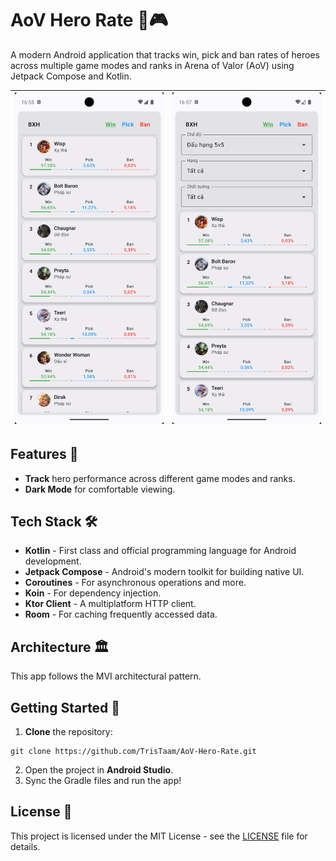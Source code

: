# AoV Hero Rate 📱🎮

A modern Android application that tracks win, pick and ban rates of heroes across multiple game modes and ranks in Arena of Valor (AoV) using Jetpack Compose and Kotlin.

| ![Screenshot1](assets/screenshot1.png) | ![Screenshot2](assets/screenshot2.png) |
|----------------------------------------|----------------------------------------|

## Features 🌟
- **Track** hero performance across different game modes and ranks.
- **Dark Mode** for comfortable viewing.

## Tech Stack 🛠
- **Kotlin** - First class and official programming language for Android development.
- **Jetpack Compose** - Android's modern toolkit for building native UI.
- **Coroutines** - For asynchronous operations and more.
- **Koin** - For dependency injection.
- **Ktor Client** - A multiplatform HTTP client.
- **Room** - For caching frequently accessed data.

## Architecture 🏛

This app follows the MVI architectural pattern.

## Getting Started 🚀

1. **Clone** the repository:
```shell
git clone https://github.com/TrisTaam/AoV-Hero-Rate.git
```
2. Open the project in **Android Studio**.
3. Sync the Gradle files and run the app!

## License 📝

This project is licensed under the MIT License - see the [LICENSE](LICENSE) file for details.